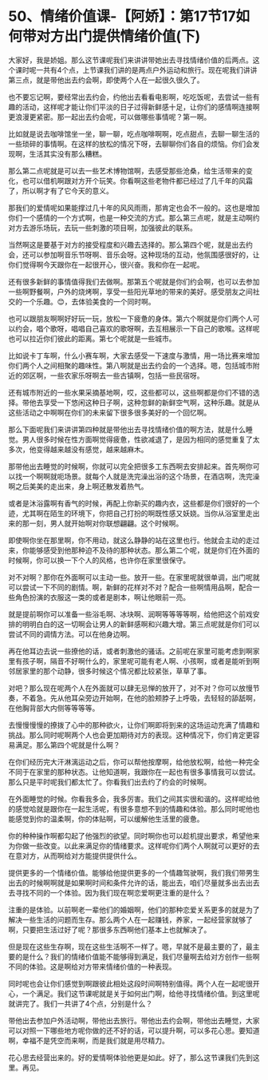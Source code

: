# 50、情绪价值课-【阿娇】：第17节17如何带对方出门提供情绪价值(下)

大家好，我是娇姐。那么这节课呢我们来讲讲带她出去寻找情绪价值的后两点。这个课时呢一共有4个点，上节课我们讲的是两点户外运动和旅行。现在呢我们讲讲第三点，就是带他出去约会啊，即使两个人在一起很久很久了。

也不要忘记啊，要经常出去约会，约他出去看看电影啊，吃吃饭呢，去尝试一些有趣的活动，这样呢才能让你们平淡的日子过得新鲜感十足，让你们的感情啊连接啊更浪漫更紧密。那一起出去约会呢，可以做哪些事情呢？第一啊。

比如就是说去咖啡馆坐一坐，聊一聊，吃点咖啡啊啊，吃点甜点，去聊一聊生活的一些琐碎的事情啊。在这样的放松的情况下呀，去聊聊你们各自的烦恼。你们会发现啊，生活其实没有那么糟糕。

那么第二点呢就是可以去一些艺术博物馆啊，去感受那些沧桑，给生活带来的变化，也可以借机啊跟对方开个玩笑。你看啊这些老物件都已经过了几千年的风霜了，所以啊才有了它今天的意义。

那我们的爱情呢如果能撑过几十年的风风雨雨，那肯定也会不一般的。这也是增加你们一个感情的一个方式啊，也是一种交流的方式。那么第三点呢，就是主动啊约对方去游乐场玩，去玩一些刺激的项目啊，加强彼此的联系。

当然啊这是要基于对方的接受程度和兴趣去选择的。那么第四个呢，就是出去约会，还可以参加啊音乐节呀啊、音乐会呀。这种现场的互动，他氛围感很好的，让你们觉得啊今天跟你在一起很开心，很兴奋。我和你在一起呢。

还有很多新鲜的事情值得我们去做啊。那第五个呢就是你们约会啊，也可以去参加一些啊野餐啊，户外的烧烤啊，享受一些阳光草地的带来的美好。感受朋友之间社交的一个乐趣。😊，去体验美食的一个同时啊。

也可以跟朋友啊啊好好玩一玩，放松一下疲惫的身体。第六个啊就是你们两个人可以约会，唱个歌呀，唱唱自己喜欢的歌呀啊，去互相展示一下自己的歌喉。这样呢也可以拉近你们彼此的距离。第七个呢就是一些城市。

比如说卡丁车啊，什么小赛车啊，大家去感受一下速度与激情，用一场比赛来增加你们两个人之间相聚的趣味性。第八啊就是出去约会的一个选择。嗯，包括城市附近的郊区啊，一些农家乐呀啊去一些古镇啊，包括一些民宿呀。

还有城市附近的一些水果采摘基地啊，哎，这些都可以，这些啊都是你们不错的选择。带他去享受一下悠闲这种日子啊，这种忽鲜的新鲜空气啊，这种乐趣。就是从这些活动之中啊啊在你们的未来留下很多很多美好的一个回忆啊。

那么下面呢我们来讲讲第四种就是带他出去寻找情绪价值的啊方法，就是什么睡觉。男人很多时候在性方面啊觉得疲惫，性欲减退了，是因为相同的感觉重复了太多次，他变得越来越没有感觉，越来越麻木。

那带他出去睡觉的时候啊，你就可以完全把很多工东西啊去安排起来。首先啊你可以找一个啊啊就呃场景。就每个人就是洗完澡出浴的这个场景，在酒店啊，洗完澡啊之后美美的走出来，身上啊还散发着热气。

或者是沐浴露啊有香气的时候，再配上你新买的趣内衣，这些都是你们很好的一个迹，尤其啊在陌生的环境下，你把自己打扮的啊既性感又妖娆。当你从浴室里走出来的那一刻，男人就开始啊对你联想翩翩。这个时候啊。

即使啊你坐在那里啊，你不用动，就这么静静的站在这里也行。他就会主动的走过来，你能够感受到他那种迫不及待的那种状态。那么第二个呢，就是你们在外面的时候啊，你可以换一下个人的风格，也许你在家里很保守。

对不对啊？那你在外面啊可以主动一些。放开一些。在家里呢就很单调，出门呢就可以尝试一下不同的剧情。啊，新鲜的花样对不对？配合一些啊情用品啊，配合一些角色扮演的衣服这一类的或者是剧本，啊让他眼前一亮。

就是提前啊你可以准备一些浴毛啊、冰块啊、润啊等等等等啊，给他把这个前戏安排的明明白白的这一切啊会让男人的新鲜感啊和兴趣大增。第三点呢就是你们可以尝试不同的调情方法。可以在他身边啊。

再在他耳边去说一些撩他的话，或者刺激他的骚话。之前呢在家里可能考虑到啊家里有孩子啊，隔音不好啊什么的，家里呢可能有老人啊、小孩啊，或者是能听到啊邻居家里的那个动静，很多时候这个情况都比较紧张，草草了事。

对吧？那么现在呢两个人在外面就可以肆无忌惮的放开了，对不对？你可以放慢节奏，不着急。先从他耳朵旁边开始啊，在他的脸颊脖子上呼吸，去轻轻的舔舐啊，在他胸背部大内侧等等等等。

去慢慢慢慢的撩拨了心中的那种欲火，让你们啊即将到来的这场运动充满了情趣和挑战。那么同时呢啊两个人也会更加期待对方的表现。这种情况下，你们肯定更容易满足。那么第四个呢就是什么啊？

在你们经历完大汗淋漓运动之后，你可以帮他按摩啊，给他放松啊，给他一种完全不同于在家里的那种状态。让他知道啊，我跟你在一起也有很多事情我可以尝试。那么只是平时呢我们都太忙了。你看我们出去约了约会的时候啊。

在外面睡觉的时候。你看我多会，我多厉害。我们之间其实很和谐的。这样呢给他的感觉哈就是跟你在一起生活呢，有很多意想不到的情趣和体验。那么同时呢他也能感觉到你的温柔啊，你的体贴啊，可以缓解他生活里的疲惫。

你的种种操作啊都勾起了他强烈的欲望。同时啊你也可以趁机提出要求，希望他来为你做一些改变。以此来满足你的情绪要求。这样呢你们两个人啊就可以更好的去在意对方，从而啊给对方能提供提供什么。

提供更多的一个情绪价值。能够给他提供更多的一个情趣驾驶啊，我们我们带男生出去的时候啊啊就是如果啊时间和条件允许的话，能出去，咱们尽量就多出去出去去寻找不同的一个体验。因为我们现在啊恋爱啊更注重的是什么？

注重的是体验。以前啊老一辈他们的婚姻啊，他们的那种恋爱关系更多的就是为了解决一些生活的问题而生存。那么两个人在一起赚钱，养家，一起经营家就够了啊，只要把生活过好了呢？那很多东西啊他们基本上也就解决了。

但是现在这些生存啊，现在这些生活啊不一样了。嗯，早就不是最主要的了，最主要的是什么？我们的情绪价值能不能够得到满足，我们尽量啊去给对方创作一些啊不同的体验。这是啊给对方带来情绪价值的一种表现。

同时呢也会让你们感觉到啊跟彼此相处这段时间啊特别值得。两个人在一起呢很开心，一个满足。我们这节课呢就是关于如何出门啊，给他寻找情绪价值。到这里呢就讲完了。我们一共讲了4个点，分别是什么？

带他出去参加户外活动啊，带他出去旅行。带他出去约会啊，带他出去睡觉，大家可以对照一下哪些地方呢你做的还不好的话，可以提升啊，可以多花心思。要知道啊，幸福不是凭空而来啊，而是我们就是用尽精力。

花心思去经营出来的。好的爱情啊体验他更是如此。好了，那么这节课我们先到这里。再见。